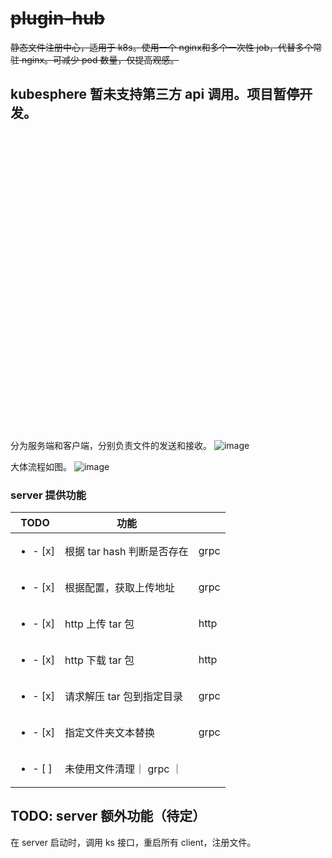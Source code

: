 # ~~plugin-hub~~

~~静态文件注册中心，适用于 k8s。使用一个 nginx和多个一次性 job，代替多个常驻 nginx。可减少 pod 数量，仅提高观感。~~

## kubesphere 暂未支持第三方 api 调用。项目暂停开发。

<br/><br/><br/><br/><br/><br/><br/><br/><br/><br/><br/><br/><br/><br/>
<br/><br/><br/><br/><br/><br/><br/><br/><br/><br/><br/><br/><br/><br/>
































分为服务端和客户端，分别负责文件的发送和接收。
![image](https://github.com/yazhouio/plugin-hub/assets/17949154/72e2d576-1921-4305-87eb-56dc2e596227)

大体流程如图。
![image](https://github.com/yazhouio/plugin-hub/assets/17949154/e1b30011-6bcb-430f-8d08-3c365bb22ec5)


### server 提供功能
| TODO | 功能 | |
| --- | --- | --- |
| <ul><li>- [x] </li></ul> | 根据 tar hash 判断是否存在 | grpc |
| <ul><li>- [x] </li></ul> | 根据配置，获取上传地址 | grpc |
| <ul><li>- [x] </li></ul> | http 上传 tar 包 | http |
| <ul><li>- [x] </li></ul> | http 下载 tar 包 | http |
| <ul><li>- [x] </li></ul> | 请求解压 tar 包到指定目录 | grpc |
| <ul><li>- [x] </li></ul> | 指定文件夹文本替换 | grpc |
| <ul><li>- [ ] </li></ul> | 未使用文件清理｜ grpc ｜

## TODO: server 额外功能（待定）
在 server 启动时，调用 ks 接口，重启所有 client，注册文件。

